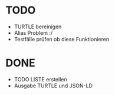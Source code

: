 # TODO

- TURTLE bereinigen
- Alias Problem :/
- Testfälle prüfen ob diese Funktionieren

# DONE 

- TODO LISTE erstellen
- Ausgabe TURTLE und JSON-LD

